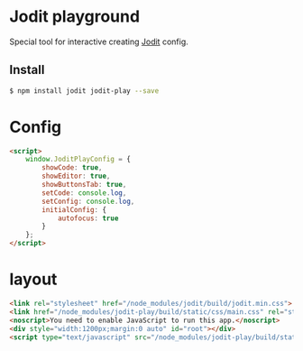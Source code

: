 # Jodit playground

Special tool for interactive creating [Jodit](https://xdsoft.net/jodit/) config.

## Install

```bash
$ npm install jodit jodit-play --save
```

# Config

```html
<script>
	window.JoditPlayConfig = {
		showCode: true,
		showEditor: true,
		showButtonsTab: true,
		setCode: console.log,
		setConfig: console.log,
		initialConfig: {
			autofocus: true
		}
	};
</script>
```

# layout

```html
<link rel="stylesheet" href="/node_modules/jodit/build/jodit.min.css">
<link href="/node_modules/jodit-play/build/static/css/main.css" rel="stylesheet"></head><body>
<noscript>You need to enable JavaScript to run this app.</noscript>
<div style="width:1200px;margin:0 auto" id="root"></div>
<script type="text/javascript" src="/node_modules/jodit-play/build/static/js/main.js"></script>
```
